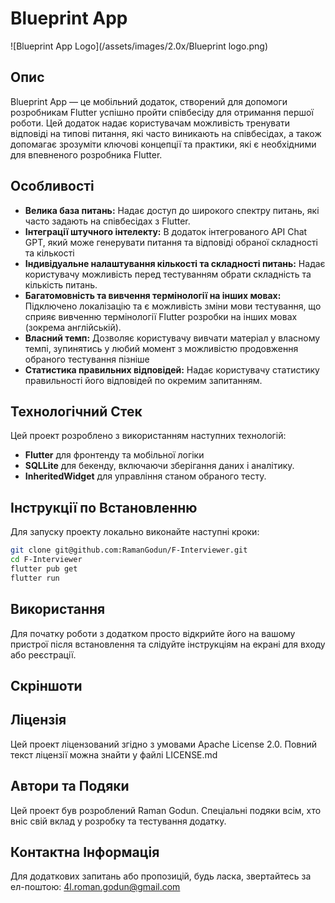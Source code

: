 # Blueprint App

![Blueprint App Logo](/assets/images/2.0x/Blueprint logo.png)

## Опис

Blueprint App — це мобільний додаток, створений для допомоги розробникам Flutter успішно пройти співбесіду для отримання першої роботи. Цей додаток надає користувачам можливість тренувати відповіді на типові питання, які часто виникають на співбесідах, а також допомагає зрозуміти ключові концепції та практики, які є необхідними для впевненого розробника Flutter.

## Особливості

- **Велика база питань:** Надає доступ до широкого спектру питань, які часто задають на співбесідах з Flutter.
- **Інтеграції штучного інтелекту:** В додаток інтегрованого API Chat GPT, який може генерувати питання та відповіді обраної складності та кількості
- **Індивідуальне налаштування кількості та складності питань:** Надає користувачу можливість перед тестуванням обрати складність та кількість питань.
- **Багатомовність та вивчення термінології на інших мовах:** Підключено локалізацію та є можливість зміни мови тестування, що сприяє вивченню термінології Flutter розробки на інших мовах (зокрема англійській).
- **Власний темп:** Дозволяє користувачу вивчати матеріал у власному темпі, зупинятись у любий момент з можливістю продовження обраного тестування пізніше
- **Статистика правильних відповідей:** Надає користувачу статистику правильності його відповідей по окремим запитанням.

## Технологічний Стек

Цей проект розроблено з використанням наступних технологій:

- **Flutter** для фронтенду та мобільної логіки
- **SQLLite** для бекенду, включаючи зберігання даних і аналітику.
- **InheritedWidget** для управління станом обраного тесту.

## Інструкції по Встановленню

Для запуску проекту локально виконайте наступні кроки:

```bash
git clone git@github.com:RamanGodun/F-Interviewer.git
cd F-Interviewer
flutter pub get
flutter run
```

## Використання

Для початку роботи з додатком просто відкрийте його на вашому пристрої після встановлення та слідуйте інструкціям на екрані для входу або реєстрації.

## Скріншоти

## Ліцензія

Цей проект ліцензований згідно з умовами Apache License 2.0. Повний текст ліцензії можна знайти у файлі LICENSE.md

## Автори та Подяки

Цей проект був розроблений Raman Godun. Спеціальні подяки всім, хто вніс свій вклад у розробку та тестування додатку.

## Контактна Інформація

Для додаткових запитань або пропозицій, будь ласка, звертайтесь за ел-поштою: 4l.roman.godun@gmail.com
